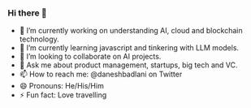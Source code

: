 ### Hi there 👋

<!--
Here are some ideas to get you started:
**daneshbadlani/daneshbadlani** is a ✨ _special_ ✨ repository because its `README.md` (this file) appears on your GitHub profile.
--> 

- 🔭 I’m currently working on understanding AI, cloud and blockchain technology.
- 🌱 I’m currently learning javascript and tinkering with LLM models.
- 👯 I’m looking to collaborate on AI projects.
- 💬 Ask me about product management, startups, big tech and VC.
- 📫 How to reach me: @daneshbadlani on Twitter 
- 😄 Pronouns: He/His/Him
- ⚡ Fun fact: Love travelling
